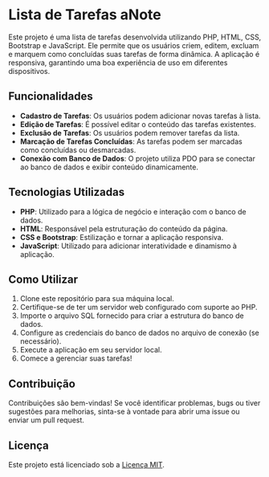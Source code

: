 # Lista de Tarefas aNote

Este projeto é uma lista de tarefas desenvolvida utilizando PHP, HTML, CSS, Bootstrap e JavaScript. Ele permite que os usuários criem, editem, excluam e marquem como concluídas suas tarefas de forma dinâmica. A aplicação é responsiva, garantindo uma boa experiência de uso em diferentes dispositivos.

## Funcionalidades

- **Cadastro de Tarefas**: Os usuários podem adicionar novas tarefas à lista.
- **Edição de Tarefas**: É possível editar o conteúdo das tarefas existentes.
- **Exclusão de Tarefas**: Os usuários podem remover tarefas da lista.
- **Marcação de Tarefas Concluídas**: As tarefas podem ser marcadas como concluídas ou desmarcadas.
- **Conexão com Banco de Dados**: O projeto utiliza PDO para se conectar ao banco de dados e exibir conteúdo dinamicamente.

## Tecnologias Utilizadas

- **PHP**: Utilizado para a lógica de negócio e interação com o banco de dados.
- **HTML**: Responsável pela estruturação do conteúdo da página.
- **CSS e Bootstrap**: Estilização e tornar a aplicação responsiva.
- **JavaScript**: Utilizado para adicionar interatividade e dinamismo à aplicação.

## Como Utilizar

1. Clone este repositório para sua máquina local.
2. Certifique-se de ter um servidor web configurado com suporte ao PHP.
3. Importe o arquivo SQL fornecido para criar a estrutura do banco de dados.
4. Configure as credenciais do banco de dados no arquivo de conexão (se necessário).
5. Execute a aplicação em seu servidor local.
6. Comece a gerenciar suas tarefas!

## Contribuição

Contribuições são bem-vindas! Se você identificar problemas, bugs ou tiver sugestões para melhorias, sinta-se à vontade para abrir uma issue ou enviar um pull request.

## Licença

Este projeto está licenciado sob a [Licença MIT](LICENSE).
